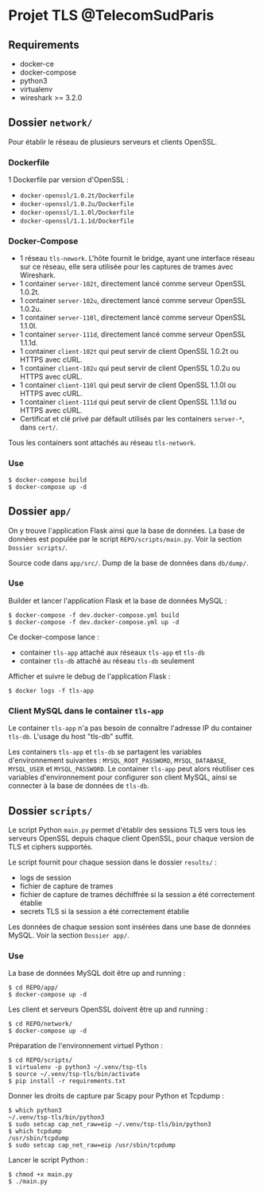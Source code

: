 # Projet TLS @TelecomSudParis

## Requirements

- docker-ce
- docker-compose
- python3
- virtualenv
- wireshark >= 3.2.0

## Dossier `network/`

Pour établir le réseau de plusieurs serveurs et clients OpenSSL.

### Dockerfile

1 Dockerfile par version d'OpenSSL :
- `docker-openssl/1.0.2t/Dockerfile`
- `docker-openssl/1.0.2u/Dockerfile`
- `docker-openssl/1.1.0l/Dockerfile`
- `docker-openssl/1.1.1d/Dockerfile`

### Docker-Compose

- 1 réseau `tls-nework`. L'hôte fournit le bridge, ayant une interface réseau sur ce réseau, elle sera utilisée pour les captures de trames avec Wireshark.
- 1 container `server-102t`, directement lancé comme serveur OpenSSL 1.0.2t.
- 1 container `server-102u`, directement lancé comme serveur OpenSSL 1.0.2u.
- 1 container `server-110l`, directement lancé comme serveur OpenSSL 1.1.0l.
- 1 container `server-111d`, directement lancé comme serveur OpenSSL 1.1.1d.
- 1 container `client-102t` qui peut servir de client OpenSSL 1.0.2t ou HTTPS avec cURL.
- 1 container `client-102u` qui peut servir de client OpenSSL 1.0.2u ou HTTPS avec cURL.
- 1 container `client-110l` qui peut servir de client OpenSSL 1.1.0l ou HTTPS avec cURL.
- 1 container `client-111d` qui peut servir de client OpenSSL 1.1.1d ou HTTPS avec cURL.
- Certificat et clé privé par défault utilisés par les containers `server-*`, dans `cert/`.

Tous les containers sont attachés au réseau `tls-network`.

### Use

```
$ docker-compose build
$ docker-compose up -d
```

## Dossier `app/`

On y trouve l'application Flask ainsi que la base de données. La base de données est populée par le script `REPO/scripts/main.py`. Voir la section `Dossier scripts/`.

Source code dans `app/src/`.
Dump de la base de données dans `db/dump/`.

### Use

Builder et lancer l'application Flask et la base de données MySQL :

```
$ docker-compose -f dev.docker-compose.yml build
$ docker-compose -f dev.docker-compose.yml up -d
```

Ce docker-compose lance :
- container `tls-app` attaché aux réseaux `tls-app` et `tls-db`
- container `tls-db` attaché au réseau `tls-db` seulement

Afficher et suivre le debug de l'application Flask :

```
$ docker logs -f tls-app
```

### Client MySQL dans le container `tls-app`

Le container `tls-app` n'a pas besoin de connaître l'adresse IP du container `tls-db`. L'usage du host "tls-db" suffit.

Les containers `tls-app` et `tls-db` se partagent les variables d'environnement suivantes : `MYSQL_ROOT_PASSWORD`, `MYSQL_DATABASE`, `MYSQL_USER` et `MYSQL_PASSWORD`. Le container `tls-app` peut alors réutiliser ces variables d'environnement pour configurer son client MySQL, ainsi se connecter à la base de données de `tls-db`.

## Dossier `scripts/`

Le script Python `main.py` permet d'établir des sessions TLS vers tous les serveurs OpenSSL depuis chaque client OpenSSL, pour chaque version de TLS et ciphers supportés.

Le script fournit pour chaque session dans le dossier `results/` :
- logs de session
- fichier de capture de trames
- fichier de capture de trames déchiffrée si la session a été correctement établie
- secrets TLS si la session a été correctement établie

Les données de chaque session sont insérées dans une base de données MySQL. Voir la section `Dossier app/`.

### Use

La base de données MySQL doit être up and running :

```
$ cd REPO/app/
$ docker-compose up -d
```

Les client et serveurs OpenSSL doivent être up and running :

```
$ cd REPO/network/
$ docker-compose up -d
```

Préparation de l'environnement virtuel Python :

```
$ cd REPO/scripts/
$ virtualenv -p python3 ~/.venv/tsp-tls
$ source ~/.venv/tsp-tls/bin/activate
$ pip install -r requirements.txt
```

Donner les droits de capture par Scapy pour Python et Tcpdump :

```
$ which python3
~/.venv/tsp-tls/bin/python3
$ sudo setcap cap_net_raw=eip ~/.venv/tsp-tls/bin/python3
$ which tcpdump
/usr/sbin/tcpdump
$ sudo setcap cap_net_raw=eip /usr/sbin/tcpdump
```

Lancer le script Python :

```
$ chmod +x main.py
$ ./main.py
```
